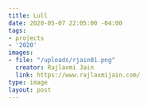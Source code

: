```yaml
---
title: Lull
date: 2020-05-07 22:05:00 -04:00
tags:
- projects
- '2020'
images:
- file: "/uploads/rjain01.png"
  creator: Rajlaxmi Jain
  link: https://www.rajlaxmijain.com/
type: image
layout: post
---
```


